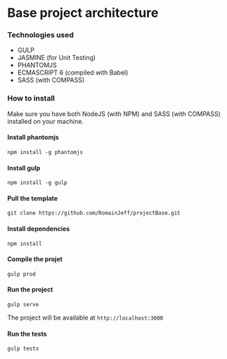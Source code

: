 # Base project architecture

### Technologies used
- GULP
- JASMINE (for Unit Testing)
- PHANTOMJS
- ECMASCRIPT 6 (compiled with Babel)
- SASS (with COMPASS)


### How to install
Make sure you have both NodeJS (with NPM) and SASS (with COMPASS) installed on your machine.

#### Install phantomjs
```
npm install -g phantomjs
```

#### Install gulp
```
npm install -g gulp
```

#### Pull the template
```
git clone https://github.com/RomainJeff/projectBase.git
```

#### Install dependencies
```
npm install
```

#### Compile the projet
```
gulp prod
```

#### Run the project
```
gulp serve
```
The project will be available at `http://localhost:3000`


#### Run the tests
```
gulp tests
```
